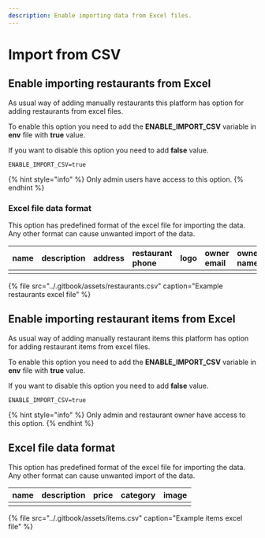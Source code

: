 ```yaml
---
description: Enable importing data from Excel files.
---
```


# Import from CSV

## Enable importing restaurants from Excel

As usual way of adding manually restaurants this platform has option for adding restaurants from excel files.

To enable this option you need to add the **ENABLE\_IMPORT\_CSV** variable in **env** file with **true** value.

If you want to disable this option you need to add **false** value.

```text
ENABLE_IMPORT_CSV=true
```

{% hint style="info" %}
Only admin users have access to this option.
{% endhint %}

### Excel file data format

This option has predefined format of the excel file for importing the data. Any other format can cause unwanted import of the data.

| name | description | address | restaurant phone | logo | owner email | owner name | owner password | owner phone |
| :--- | :--- | :--- | :--- | :--- | :--- | :--- | :--- | :--- |
|  |  |  |  |  |  |  |  |  |

{% file src="../.gitbook/assets/restaurants.csv" caption="Example restaurants excel file" %}

## Enable importing restaurant items from Excel

As usual way of adding manually restaurant items this platform has option for adding restaurant items from excel files.

To enable this option you need to add the **ENABLE\_IMPORT\_CSV** variable in **env** file with **true** value.

If you want to disable this option you need to add **false** value.

```text
ENABLE_IMPORT_CSV=true
```

{% hint style="info" %}
Only admin and restaurant owner have access to this option.
{% endhint %}

## Excel file data format

This option has predefined format of the excel file for importing the data. Any other format can cause unwanted import of the data.

| name | description | price | category | image |
| :--- | :--- | :--- | :--- | :--- |
|  |  |  |  |  |

{% file src="../.gitbook/assets/items.csv" caption="Example items excel file" %}

